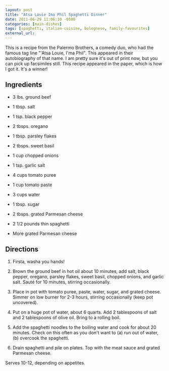```yaml
---
layout: post
title: "Atsa Louie Ima Phil Spaghetti Dinner"
date: 2011-06-29 11:06:10 -0500
categories: [main-dishes]
tags: [spaghetti, italian-cuisine, bolognese, family-favourites]
external_url: 
---
```

This is a recipe from the Palermo Brothers, a comedy duo, who had the
famous tag line "'Atsa Louie, I'ma Phil". This appeared in their
autobiography of that name. I am pretty sure it's out of print now,
but you can pick up facsimiles still. This recipe appeared in the
paper, which is how I got it. It's a winner!


## Ingredients

* 3 lbs. ground beef
* 1 tbsp. salt
* 1 tsp. black pepper
* 2 tbsps. oregano
* 1 tbsp. parsley flakes
* 2 tbsps. sweet basil
* 1 cup chopped onions
* 1 tsp. garlic salt
* 4 cups tomato puree
* 1 cup tomato paste
* 3 cups water
* 1 tbsp. sugar
* 2 tbsps. grated Parmesan cheese

* 2 1/2 pounds thin spaghetti
* More grated Parmesan cheese


## Directions

1.  Firsta, washa you hands! 

1.  Brown the ground beef in hot oil about 10 minutes, add salt, black pepper, oregano, parsley flakes, sweet basil, chopped onions, and garlic salt. Sauté for 10 minutes, stirring occasionally. 

1.  Place in pot with tomato puree, paste, water, sugar, and grated cheese. Simmer on low burner for 2-3 hours, stirring occasionally (keep pot uncovered). 

1.  Put on a huge pot of water, about 6 quarts. Add 2 tablespoons of salt and 2 tablespoons of olive oil. Bring to a rolling boil.

1.  Add the spaghetti noodles to the boiling water and cook for about 20 minutes. Check on this often as you don't want to (a) run out of water, (b) overcook the spaghetti.

1.  Drain spaghetti and pile on plates. Top with the meat sauce and grated Parmesan cheese. 


Serves 10-12, depending on appetites.
